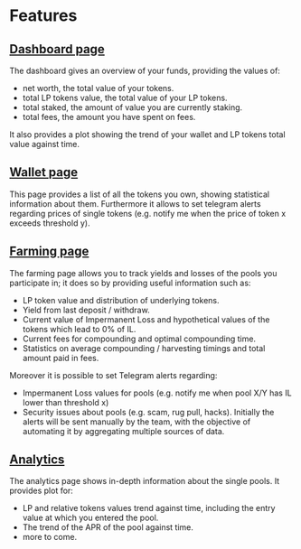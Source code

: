 # Features

## [Dashboard page](#dashboard)

The dashboard gives an overview of your funds, providing the values of:
- net worth, the total value of your tokens.
- total LP tokens value, the total value of your LP tokens.
- total staked, the amount of value you are currently staking.
- total fees, the amount you have spent on fees.

It also provides a plot showing the trend of your wallet and LP tokens total value against time.

## [Wallet page](#wallet)

This page provides a list of all the tokens you own, showing statistical information about them. Furthermore it allows to set telegram alerts regarding prices of single tokens (e.g. notify me when the price of token x exceeds threshold y).

## [Farming page](#farming)

The farming page allows you to track yields and losses of the pools you participate in; it does so by providing useful information such as:
- LP token value and distribution of underlying tokens.
- Yield from last deposit / withdraw.
- Current value of Impermanent Loss and hypothetical values of the tokens which lead to 0% of IL.
- Current fees for compounding and optimal compounding time. 
- Statistics on average compounding / harvesting timings and total amount paid in fees.

Moreover it is possible to set Telegram alerts regarding:
- Impermanent Loss values for pools (e.g. notify me when pool X/Y has IL lower than threshold x)
- Security issues about pools (e.g. scam, rug pull, hacks). Initially the alerts will be sent manually by the team, with the objective of automating it by aggregating multiple sources of data.

## [Analytics](#analytics)

The analytics page shows in-depth information about the single pools. It provides plot for:
- LP and relative tokens values trend against time, including the entry value at which you entered the pool.
- The trend of the APR of the pool against time.
- more to come.